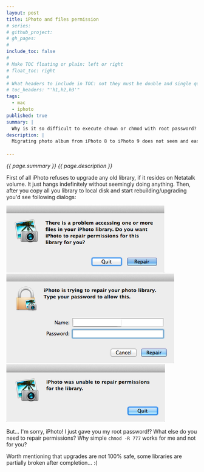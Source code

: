 ```yaml
---
layout: post
title: iPhoto and files permission
# series:
# github_project:
# gh_pages:
#
include_toc: false
#
# Make TOC floating or plain: left or right
# float_toc: right
#
# What headers to include in TOC: not they must be double and single quoted
# toc_headers: "'h1,h2,h3'"
tags:
  - mac
  - iphoto
published: true
summary: |
  Why is it so difficult to execute chown or chmod with root password?
description: |
  Migrating photo album from iPhoto 8 to iPhoto 9 does not seem and easy task on Mac anymore.

---
```


<em>{{ page.summary }} {{ page.description }}</em>

First of all iPhoto refuses to upgrade any old library, if it resides on Netatalk volume. It just hangs indefinitely without seemingly doing anything. Then, after you copy all you library to local disk and start rebuilding/upgrading you'd see following dialogs:

![](/images/2014-09-16-iphoto_and_files_permission.iphoto1.png)
![](/images/2014-09-16-iphoto_and_files_permission.iphoto2.png)
![](/images/2014-09-16-iphoto_and_files_permission.iphoto3.png)

But... I'm sorry, iPhoto! I just gave you my root password!? What else do you need to repair permissions? Why simple `chmod -R 777` works for me  and not for you?

Worth mentioning that upgrades are not 100% safe, some libraries are partially broken after completion... :(
